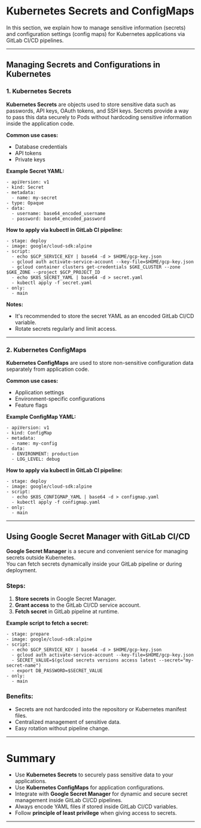 # Kubernetes Secrets and ConfigMaps

In this section, we explain how to manage sensitive information (secrets) and configuration settings (config maps) for Kubernetes applications via GitLab CI/CD pipelines.

---

## Managing Secrets and Configurations in Kubernetes

### 1. Kubernetes Secrets

**Kubernetes Secrets** are objects used to store sensitive data such as passwords, API keys, OAuth tokens, and SSH keys. Secrets provide a way to pass this data securely to Pods without hardcoding sensitive information inside the application code.

**Common use cases:**
- Database credentials
- API tokens
- Private keys

**Example Secret YAML:**
```
- apiVersion: v1
- kind: Secret
- metadata:
  - name: my-secret
- type: Opaque
- data:
  - username: base64_encoded_username
  - password: base64_encoded_password
```

**How to apply via kubectl in GitLab CI pipeline:**

```
- stage: deploy
- image: google/cloud-sdk:alpine
- script:
  - echo $GCP_SERVICE_KEY | base64 -d > $HOME/gcp-key.json
  - gcloud auth activate-service-account --key-file=$HOME/gcp-key.json
  - gcloud container clusters get-credentials $GKE_CLUSTER --zone $GKE_ZONE --project $GCP_PROJECT_ID
  - echo $K8S_SECRET_YAML | base64 -d > secret.yaml
  - kubectl apply -f secret.yaml
- only:
  - main
```

**Notes:**
- It's recommended to store the secret YAML as an encoded GitLab CI/CD variable.
- Rotate secrets regularly and limit access.

---

### 2. Kubernetes ConfigMaps

**Kubernetes ConfigMaps** are used to store non-sensitive configuration data separately from application code.

**Common use cases:**
- Application settings
- Environment-specific configurations
- Feature flags

**Example ConfigMap YAML:**

```
- apiVersion: v1
- kind: ConfigMap
- metadata:
  - name: my-config
- data:
  - ENVIRONMENT: production
  - LOG_LEVEL: debug
```

**How to apply via kubectl in GitLab CI pipeline:**

```
- stage: deploy
- image: google/cloud-sdk:alpine
- script:
  - echo $K8S_CONFIGMAP_YAML | base64 -d > configmap.yaml
  - kubectl apply -f configmap.yaml
- only:
  - main
```

---

## Using Google Secret Manager with GitLab CI/CD

**Google Secret Manager** is a secure and convenient service for managing secrets outside Kubernetes.  
You can fetch secrets dynamically inside your GitLab pipeline or during deployment.

### Steps:

1. **Store secrets** in Google Secret Manager.
2. **Grant access** to the GitLab CI/CD service account.
3. **Fetch secret** in GitLab pipeline at runtime.

**Example script to fetch a secret:**

```
- stage: prepare
- image: google/cloud-sdk:alpine
- script:
  - echo $GCP_SERVICE_KEY | base64 -d > $HOME/gcp-key.json
  - gcloud auth activate-service-account --key-file=$HOME/gcp-key.json
  - SECRET_VALUE=$(gcloud secrets versions access latest --secret="my-secret-name")
  - export DB_PASSWORD=$SECRET_VALUE
- only:
  - main
```

### Benefits:
- Secrets are not hardcoded into the repository or Kubernetes manifest files.
- Centralized management of sensitive data.
- Easy rotation without pipeline change.

---

# Summary

- Use **Kubernetes Secrets** to securely pass sensitive data to your applications.
- Use **Kubernetes ConfigMaps** for application configurations.
- Integrate with **Google Secret Manager** for dynamic and secure secret management inside GitLab CI/CD pipelines.
- Always encode YAML files if stored inside GitLab CI/CD variables.
- Follow **principle of least privilege** when giving access to secrets.

---